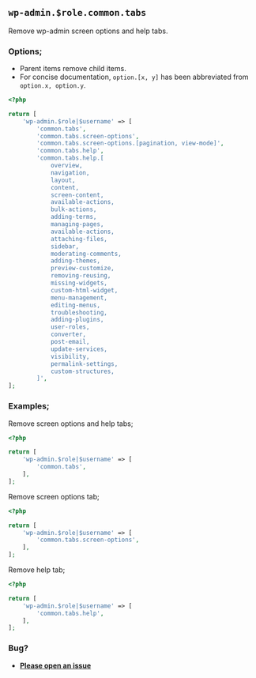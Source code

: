 ## `wp-admin.$role.common.tabs`

Remove wp-admin screen options and help tabs.

### Options;

- Parent items remove child items.
- For concise documentation, `option.[x, y]` has been abbreviated from `option.x, option.y`.

```php
<?php

return [
	'wp-admin.$role|$username' => [
		'common.tabs',
		'common.tabs.screen-options',
		'common.tabs.screen-options.[pagination, view-mode]',
		'common.tabs.help',
		'common.tabs.help.[
			overview,
			navigation,
			layout,
			content,
			screen-content,
			available-actions,
			bulk-actions,
			adding-terms,
			managing-pages,
			available-actions,
			attaching-files,
			sidebar,
			moderating-comments,
			adding-themes,
			preview-customize,
			removing-reusing,
			missing-widgets,
			custom-html-widget,
			menu-management,
			editing-menus,
			troubleshooting,
			adding-plugins,
			user-roles,
			converter,
			post-email,
			update-services,
			visibility,
			permalink-settings,
			custom-structures,
		]',
];
```

### Examples;

Remove screen options and help tabs;

```php
<?php

return [
	'wp-admin.$role|$username' => [
		'common.tabs',
	],
];
```

Remove screen options tab;

```php
<?php

return [
	'wp-admin.$role|$username' => [
		'common.tabs.screen-options',
	],
];
```

Remove help tab;

```php
<?php

return [
	'wp-admin.$role|$username' => [
		'common.tabs.help',
	],
];
```

### Bug?

- **[Please open an issue](https://github.com/darrenjacoby/intervention/issues/new?title=[wp-admin.common.tabs]&labels=bug&assignees=darrenjacoby)**
